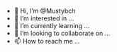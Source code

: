 - 👋 Hi, I’m @Mustybch
- 👀 I’m interested in ...
- 🌱 I’m currently learning ...
- 💞️ I’m looking to collaborate on ...
- 📫 How to reach me ...

<!---
Mustybch/Mustybch is a ✨ special ✨ repository because its `README.md` (this file) appears on your GitHub profile.
You can click the Preview link to take a look at your changes.
--->
